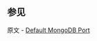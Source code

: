 ## 参见

原文 - [Default MongoDB Port]( https://docs.mongodb.com/manual/reference/default-mongodb-port/ )

